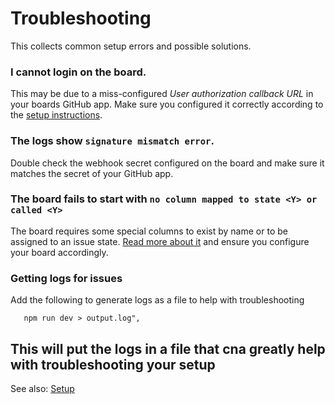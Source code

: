 # Troubleshooting

This collects common setup errors and possible solutions.

### I cannot login on the board.

This may be due to a miss-configured _User authorization callback URL_ in your boards GitHub app. Make sure you configured it correctly according to the [setup instructions](https://github.com/nikku/wuffle/blob/master/docs/SETUP.md#configure-github-app).


### The logs show `signature mismatch error`.

Double check the webhook secret configured on the board and make sure it matches the secret of your GitHub app.


### The board fails to start with `no column mapped to state <Y> or called <Y>`

The board requires some special columns to exist by name or to be assigned to an issue state. [Read more about it](https://github.com/nikku/wuffle/blob/master/docs/SETUP.md#mapping-special-columns) and ensure you configure your board accordingly.

### Getting logs for issues
Add the following to generate logs as a file to help with troubleshooting
```
   npm run dev > output.log",
```
This will put the logs in a file that cna greatly help with troubleshooting your setup
---

See also: [Setup](https://github.com/nikku/wuffle/blob/master/docs/SETUP.md)
